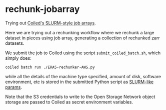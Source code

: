 # rechunk-jobarray

Trying out [Coiled's SLURM-style job arrays](https://docs.coiled.io/blog/slurm-job-arrays.html).

Here we are trying out a rechunking workflow where we rechunk a large dataset in pieces using job array, generating a collection of rechunked zarr datasets.   

We submit the job to Coiled using the script `submit_coiled_batch.sh`, which simply does:
```
coiled batch run ./ERA5-rechunker-AWS.py
```
while all the details of the machine type specified, amount of disk, software environment, etc is stored in the submitted Python script as [SLURM-like params](https://github.com/OpenScienceComputing/rechunk-jobarray/blob/main/ERA5-rechunker-AWS.py#L4-L12). 

Note that the S3 credentials to write to the Open Storage Network object storage are passed to Coiled as secret environment variables. 

